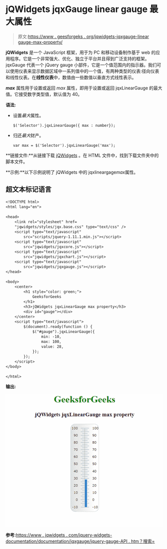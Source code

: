 # jQWidgets jqxGauge linear gauge 最大属性

> 原文:[https://www . geesforgeks . org/jqwidgets-jqxgauge-linear gauge-max-property/](https://www.geeksforgeeks.org/jqwidgets-jqxgauge-lineargauge-max-property/)

**jQWidgets** 是一个 JavaScript 框架，用于为 PC 和移动设备制作基于 web 的应用程序。它是一个非常强大、优化、独立于平台并且得到广泛支持的框架。jqxGauge 代表一个 jQuery gauge 小部件，它是一个值范围内的指示器。我们可以使用仪表来显示数据区域中一系列值中的一个值，有两种类型的仪表:径向仪表和线性仪表。在**线性仪表**中，数值由一些数值以垂直方式线性表示。

***max*** 属性用于设置或返回 *max* 属性，即用于设置或返回 jqxLinearGauge 的最大值。它接受数字类型值，默认值为 40。

**语法:**

*   设置*最大*属性。

    ```
    $('Selector').jqxLinearGauge({ max : number});
    ```

*   归还*最大*财产。

    ```
    var max = $('Selector').jqxLinearGauge('max');
    ```

**链接文件:**从链接下载 [jQWidgets](https://www.jqwidgets.com/download/) 。在 HTML 文件中，找到下载文件夹中的脚本文件。

<link rel=”stylesheet” href=”jqwidgets/styles/jqx.base.css” type=”text/css” /><script type=”text/javascript” src=”scripts/jquery-1.11.1.min.js”></script><script type=”text/javascript” src=”jqwidgets/jqxcore.js”></script><script type=”text/javascript” src=”jqwidgets/jqxchart.js”></script><script type=”text/javascript” src=”jqwidgets/jqxgauge.js”></script>

**示例:**以下示例说明了 jQWidgets 中的 jqxlineargage*max*属性。

## 超文本标记语言

```
<!DOCTYPE html>
<html lang="en">

<head>
    <link rel="stylesheet" href=
    "jqwidgets/styles/jqx.base.css" type="text/css" />
    <script type="text/javascript" 
        src="scripts/jquery-1.11.1.min.js"></script>
    <script type="text/javascript" 
        src="jqwidgets/jqxcore.js"></script>
    <script type="text/javascript" 
        src="jqwidgets/jqxchart.js"></script>
    <script type="text/javascript" 
        src="jqwidgets/jqxgauge.js"></script>
</head>

<body>
    <center>
        <h1 style="color: green;">
            GeeksforGeeks
        </h1>
        <h3>jQWidgets jqxLinearGauge max property</h3>
        <div id="gauge"></div>
    </center>
    <script type="text/javascript">
        $(document).ready(function () {
            $("#gauge").jqxLinearGauge({
                min: -10,
                max: 100,
                value: 28,
            });
        });
    </script>
</body>

</html>
```

**输出:**

![](img/38ca13fa41699f4237aa13117a8abd3f.png)

**参考:**[https://www . jqwidgets . com/jquery-widgets-documentation/documentation/jqxgauge/jquery-gauge-API . htm？搜索=](https://www.jqwidgets.com/jquery-widgets-documentation/documentation/jqxgauge/jquery-gauge-api.htm?search=)